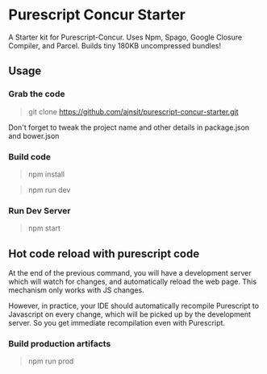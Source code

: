 # Purescript Concur Starter

A Starter kit for Purescript-Concur. Uses Npm, Spago, Google Closure Compiler, and Parcel. Builds tiny 180KB uncompressed bundles!

## Usage

### Grab the code

> git clone https://github.com/ajnsit/purescript-concur-starter.git

Don't forget to tweak the project name and other details in package.json and bower.json

### Build code

> npm install

> npm run dev

### Run Dev Server

> npm start

## Hot code reload with purescript code

At the end of the previous command, you will have a development server
which will watch for changes, and automatically reload the web page.
This mechanism only works with JS changes.

However, in practice, your IDE should automatically recompile Purescript to
Javascript on every change, which will be picked up by the development server.
So you get immediate recompilation even with Purescript.

### Build production artifacts

> npm run prod
